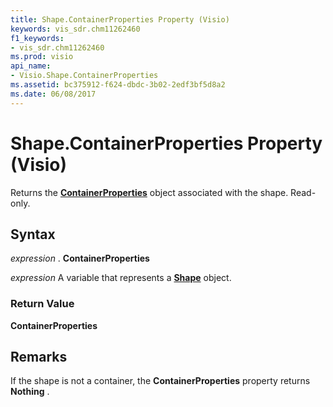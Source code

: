 ```yaml
---
title: Shape.ContainerProperties Property (Visio)
keywords: vis_sdr.chm11262460
f1_keywords:
- vis_sdr.chm11262460
ms.prod: visio
api_name:
- Visio.Shape.ContainerProperties
ms.assetid: bc375912-f624-dbdc-3b02-2edf3bf5d8a2
ms.date: 06/08/2017
---
```



# Shape.ContainerProperties Property (Visio)

Returns the  **[ContainerProperties](Visio.ContainerProperties.md)** object associated with the shape. Read-only.


## Syntax

 _expression_ . **ContainerProperties**

 _expression_ A variable that represents a **[Shape](Visio.Shape.md)** object.


### Return Value

 **ContainerProperties**


## Remarks

If the shape is not a container, the  **ContainerProperties** property returns **Nothing** .


